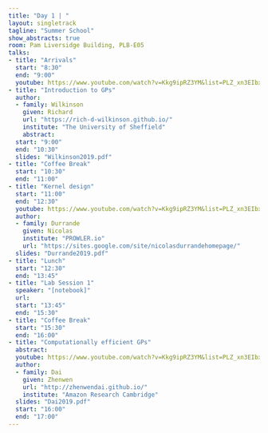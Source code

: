 ```yaml
---
title: "Day 1 | "
layout: singletrack
tagline: "Summer School"
show_abstracts: true
room: Pam Liversidge Building, PLB-E05
talks:
- title: "Arrivals"
  start: "8:30"
  end: "9:00"
  youtube: https://www.youtube.com/watch?v=Kkg9ipRZ3YM&list=PLZ_xn3EIbxZHoq8A3-2F4_rLyy61vkEpU&index=0
- title: "Introduction to GPs"
  author:
  - family: Wilkinson
    given: Richard
    url: "https://rich-d-wilkinson.github.io/"
    institute: "The University of Sheffield"   
    abstract:
  start: "9:00"
  end: "10:30"
  slides: "Wilkinson2019.pdf"
- title: "Coffee Break"
  start: "10:30"
  end: "11:00"
- title: "Kernel design"
  start: "11:00"
  end: "12:30"
  youtube: https://www.youtube.com/watch?v=Kkg9ipRZ3YM&list=PLZ_xn3EIbxZHoq8A3-2F4_rLyy61vkEpU&index=1
  author:
  - family: Durrande
    given: Nicolas
    institute: "PROWLER.io"
    url: "https://sites.google.com/site/nicolasdurrandehomepage/"
  slides: "Durrande2019.pdf"
- title: "Lunch"
  start: "12:30"
  end: "13:45"
- title: "Lab Session 1"
  speaker: "[notebook]"
  url:
  start: "13:45"
  end: "15:30"
- title: "Coffee Break"
  start: "15:30"
  end: "16:00"
- title: "Computationally efficient GPs"
  abstract:
  youtube: https://www.youtube.com/watch?v=Kkg9ipRZ3YM&list=PLZ_xn3EIbxZHoq8A3-2F4_rLyy61vkEpU&index=2
  author:
  - family: Dai
    given: Zhenwen
    url: "http://zhenwendai.github.io/"
    institute: "Amazon Research Cambridge"
  slides: "Dai2019.pdf"
  start: "16:00"
  end: "17:00"
---
```

